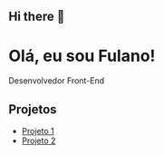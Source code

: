 ## Hi there 👋
<!DOCTYPE html>
<html lang="pt-br">
<head>
  <meta charset="UTF-8">
  <title>Meu Portfólio</title>
</head>
<body>
  <h1>Olá, eu sou Fulano!</h1>
  <p>Desenvolvedor Front-End</p>
  <h2>Projetos</h2>
  <ul>
    <li><a href="https://github.com/seunome/projeto1">Projeto 1</a></li>
    <li><a href="https://github.com/seunome/projeto2">Projeto 2</a></li>
  </ul>
</body>
</html>
